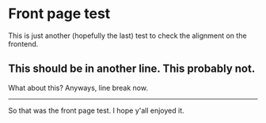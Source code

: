 # Front page test

This is just another (hopefully the last) test to check the alignment on the frontend.

This should be in another line.
This probably not.
--
What about this?
Anyways, line break now.
___
So that was the front page test. I hope y'all enjoyed it.
